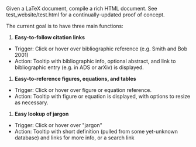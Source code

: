 Given a LaTeX document, compile a rich HTML document.  See test_website/test.html for a continually-updated proof of concept.

The current goal is to have three main functions:

1. **Easy-to-follow citation links**
  - Trigger: Click or hover over bibliographic reference (e.g. Smith and Bob 2001)
  - Action:  Tooltip with bibliographic info, optional abstract, and link to bibliographic entry (e.g. in ADS or arXiv) is displayed.
1. **Easy-to-reference figures, equations, and tables**
  - Trigger: Click or hover over figure or equation reference.
  - Action:  Tooltip with figure or equation is displayed, with options to resize as necessary.
1. **Easy lookup of jargon**
  - Trigger: Click or hover over "jargon"
  - Action:  Tooltip with short definition (pulled from some yet-unknown database) and links for more info, or a search link
